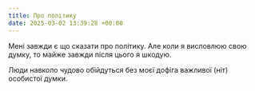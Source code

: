 ```yaml
---
title: Про політику
date: 2025-03-02 13:39:28 +00:00
---
```


Мені завжди є що сказати про політику. Але коли я висловлюю свою думку, то майже завжди після цього я шкодую.

Люди навколо чудово обійдуться без моєї дофіга важливої (ніт) особистої думки.
